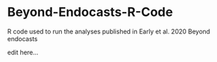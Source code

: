 # Beyond-Endocasts-R-Code
R code used to run the analyses published in Early et al. 2020 Beyond endocasts

edit here...
